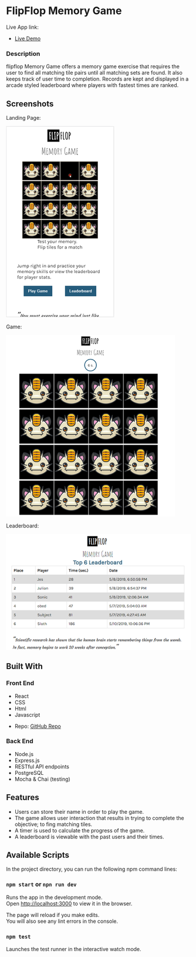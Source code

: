 # FlipFlop Memory Game
Live App link: 
- [Live Demo](https://flipflop-memory-game.777areri.now.sh/)

### Description
flipflop Memory Game offers a memory game exercise that requires the user to find all matching tile pairs until all matching sets are found. It also keeps track of user time to completion. Records are kept and displayed in a arcade styled leaderboard where players with fastest times are ranked.

## Screenshots
Landing Page:

![Landing Page on Mobile](/src/img/LandingPage.PNG)

Game:

![Gameboard](/src/img/Gameboard.PNG)

Leaderboard:

![Leaderboard](/src/img/Leaderboard.PNG)

## Built With
### Front End
* React
* CSS
* Html
* Javascript
- Repo: [GitHub Repo](https://github.com/erickmtza/flipflop-memory-game-client)

### Back End
* Node.js
* Express.js
* RESTful API endpoints
* PostgreSQL
* Mocha & Chai (testing)

## Features

* Users can store their name in order to play the game.
* The game allows user interaction that results in trying to complete the objective; to fing matching tiles.
* A timer is used to calculate the progress of the game.
* A leaderboard is viewable with the past users and their times.

## Available Scripts

In the project directory, you can run the following npm command lines:

### `npm start` or `npn run dev`

Runs the app in the development mode.<br>
Open [http://localhost:3000](http://localhost:3000) to view it in the browser.

The page will reload if you make edits.<br>
You will also see any lint errors in the console.

### `npm test`
Launches the test runner in the interactive watch mode.<br>